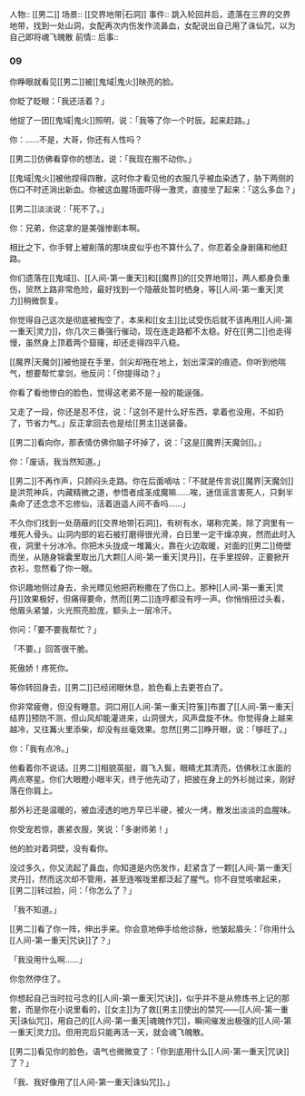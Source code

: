 人物::  [[男二]] 
场景::  [[交界地带|石洞]]
事件:: 跳入轮回井后，遗落在三界的交界地带，找到一处山洞，女配再次内伤发作流鼻血，女配说出自己用了诛仙咒，以为自己即将魂飞魄散
前情:: 
后事:: 


### 09

你睁眼就看见[[男二]]被[[鬼域|鬼火]]映亮的脸。

你眨了眨眼：「我还活着？」

他捉了一团[[鬼域|鬼火]]照明，说：「我等了你一个时辰。起来赶路。」

你：……不是，大哥，你还有人性吗？

[[男二]]仿佛看穿你的想法，说：「我现在搬不动你。」

[[鬼域|鬼火]]被他捏得四散，这时你才看见他的衣服几乎被血染透了，胁下两侧的伤口不时还淌出新血。你被这血腥场面吓得一激灵，直接坐了起来：「这么多血？」

[[男二]]淡淡说：「死不了。」

你：兄弟，你这拿的是美强惨剧本啊。

相比之下，你手臂上被削落的那块皮似乎也不算什么了，你忍着全身剧痛和他赶路。

你们遗落在[[鬼域]]、[[人间-第一重天]]和[[魔界]]的[[交界地带]]，两人都身负重伤，贸然上路非常危险，最好找到一个隐蔽处暂时栖身，等[[人间-第一重天|灵力]]稍微恢复。

你觉得自己这次是彻底被掏空了，本来和[[女主]]比试受伤后就不该再用[[人间-第一重天|灵力]]，你几次三番强行催动，现在连走路都不太稳。好在[[男二]]也走得慢，虽然身上顶着两个窟窿，却还走得四平八稳。

[[魔界|天魔剑]]被他提在手里，剑尖却拖在地上，划出深深的痕迹。你听到他喘气，想要帮忙拿剑，他反问：「你提得动？」

你看了看他惨白的脸色，觉得这老弟不是一般的能逞强。

又走了一段，你还是忍不住，说：「这剑不是什么好东西，拿着也没用，不如扔了，节省力气。」反正拿回去也是给[[男主]]送装备。

[[男二]]看向你，那表情仿佛你脑子坏掉了，说：「这是[[魔界|天魔剑]]。」

你：「废话，我当然知道。」

[[男二]]不再作声，只顾闷头走路。你在后面嘀咕：「不就是传言说[[魔界|天魔剑]]是洪荒神兵，内藏精微之道，参悟者成圣成魔嘛……唉，迷信谣言害死人，只剩半条命了还念念不忘修仙，活着逍遥人间不香吗……」

不久你们找到一处荫蔽的[[交界地带|石洞]]，有树有水，堪称完美，除了洞里有一堆死人骨头。山洞内部的岩石被打磨得很光滑，白日里一定干燥凉爽，然而此时入夜，洞里十分冰冷。你把木头拢成一堆篝火，靠在火边取暖，对面的[[男二]]倚壁而坐，从随身锦囊里取出几大颗[[人间-第一重天|灵丹]]，在手里捏碎，正要掀开衣衫，忽然看了你一眼。

你识趣地侧过身去，余光瞟见他把药粉撒在了伤口上。那种[[人间-第一重天|灵丹]]效果极好，但痛得要命，然而[[男二]]连哼都没有哼一声。你悄悄扭过头看，他眉头紧皱，火光照亮脸庞，额头上一层冷汗。

你问：「要不要我帮忙？」

「不要。」回答很干脆。

死傲娇！疼死你。

等你转回身去，[[男二]]已经闭眼休息，脸色看上去更苍白了。

你非常疲倦，但没有睡意。洞口用[[人间-第一重天|符箓]]布置了[[人间-第一重天|结界]]预防不测，但山风却能灌进来，山洞很大，风声盘旋不休。你觉得身上越来越冷，又往篝火里添柴，却没有丝毫效果。忽然[[男二]]睁开眼，说：「够旺了。」

你：「我有点冷。」

他看着你不说话。[[男二]]相貌英挺，眉飞入鬓，眼睛尤其清亮，仿佛秋江水面的两点寒星。你们大眼瞪小眼半天，终于他先动了，把披在身上的外衫抛过来，刚好落在你肩上。

那外衫还是温暖的，被血浸透的地方早已半硬，被火一烤，散发出淡淡的血腥味。

你受宠若惊，裹紧衣服，笑说：「多谢师弟！」

他的脸对着洞壁，没有看你。

没过多久，你又流起了鼻血，你知道是内伤发作，赶紧含了一颗[[人间-第一重天|灵丹]]，然而这次却不管用，甚至连喉咙里都泛起了腥气。你不自觉咳嗽起来，[[男二]]转过脸，问：「你怎么了？」

「我不知道。」

[[男二]]看了你一阵，伸出手来。你会意地伸手给他诊脉，他皱起眉头：「你用什么[[人间-第一重天|咒诀]]了？」

「我没用什么啊……」

你忽然停住了。

你想起自己当时拉弓念的[[人间-第一重天|咒诀]]，似乎并不是从修炼书上记的那套，而是你在小说里看的，[[女主]]为了救[[男主]]使出的禁咒——[[人间-第一重天|诛仙咒]]，用自己的[[人间-第一重天|魂魄作咒]]，瞬间催发出极强的[[人间-第一重天|灵力]]。但用完后只能再活一天，就会魂飞魄散。

[[男二]]看见你的脸色，语气也微微变了：「你到底用什么[[人间-第一重天|咒诀]]了？」

「我、我好像用了[[人间-第一重天|诛仙咒]]。」
